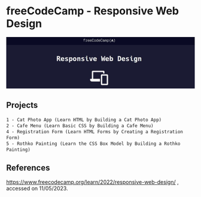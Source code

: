 # freeCodeCamp - Responsive Web Design
![freecodecamp-logo](freecodecamp-web1-logo.jpg)


## Projects
    1 - Cat Photo App (Learn HTML by Building a Cat Photo App)
    2 - Cafe Menu (Learn Basic CSS by Building a Cafe Menu)
    4 - Registration Form (Learn HTML Forms by Creating a Registration Form)
    5 - Rothko Painting (Learn the CSS Box Model by Building a Rothko Painting)


## References
https://www.freecodecamp.org/learn/2022/responsive-web-design/
, accessed on 11/05/2023.